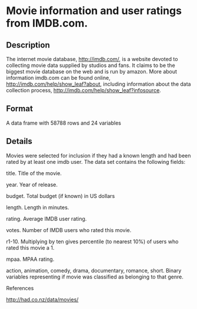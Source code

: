# Movie information and user ratings from IMDB.com.

## Description

The internet movie database, http://imdb.com/, is a website devoted to collecting movie data supplied by studios and fans. It claims to be the biggest movie database on the web and is run by amazon. More about information imdb.com can be found online, http://imdb.com/help/show_leaf?about, including information about the data collection process, http://imdb.com/help/show_leaf?infosource.

## Format

A data frame with 58788 rows and 24 variables

## Details

Movies were selected for inclusion if they had a known length and had been rated by at least one imdb user. The data set contains the following fields:

title. Title of the movie.

year. Year of release.

budget. Total budget (if known) in US dollars

length. Length in minutes.

rating. Average IMDB user rating.

votes. Number of IMDB users who rated this movie.

r1-10. Multiplying by ten gives percentile (to nearest 10%) of users who rated this movie a 1.

mpaa. MPAA rating.

action, animation, comedy, drama, documentary, romance, short. Binary variables representing if movie was classified as belonging to that genre.

References

http://had.co.nz/data/movies/

